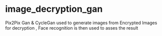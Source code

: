 # image_decryption_gan
Pix2Pix Gan &amp; CycleGan used to generate images from Encrypted Images for decryption , Face recognition is then used to asses the result
